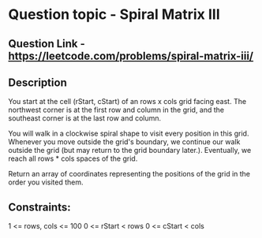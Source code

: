 # Question topic - Spiral Matrix III


## Question Link - https://leetcode.com/problems/spiral-matrix-iii/

## Description
You start at the cell (rStart, cStart) of an rows x cols grid facing east. The northwest corner is at the first row and column in the grid, and the southeast corner is at the last row and column.

You will walk in a clockwise spiral shape to visit every position in this grid. Whenever you move outside the grid's boundary, we continue our walk outside the grid (but may return to the grid boundary later.). Eventually, we reach all rows * cols spaces of the grid.

Return an array of coordinates representing the positions of the grid in the order you visited them.

## Constraints:
1 <= rows, cols <= 100
0 <= rStart < rows
0 <= cStart < cols
